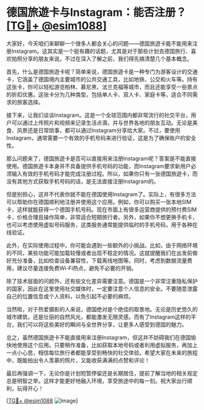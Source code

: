# 德国旅遊卡与Instagram：能否注册？[[TG💪+ @esim1088](https://t.me/s/esim1088)]

大家好，今天咱们来聊聊一个很多人都会关心的问题——德国旅遊卡能不能用来注册Instagram。这其实是一个挺有趣的话题，尤其是对于那些计划去德国旅行、喜欢拍照分享的朋友来说。不过在深入了解之前，我们得先搞清楚几个基本概念。

首先，什么是德国旅遊卡呢？简单来说，德国旅遊卡是一种专门为游客设计的交通卡，它涵盖了德国境内主要城市的公共交通工具，比如地铁、公交和火车等。持有这张卡，你可以轻松游览柏林、慕尼黑、法兰克福等城市，而且还能享受一些景点的折扣优惠。这张卡分为几种类型，包括单人卡、双人卡、家庭卡等，适合不同需求的旅客选择。

接下来，让我们谈谈Instagram。这是一个全球范围内都非常流行的社交平台，用户可以通过上传照片和视频来记录生活点滴，并与世界各地的朋友互动。无论是美食、风景还是日常琐事，都可以通过Instagram分享给大家。不过，要使用Instagram，通常需要一个有效的手机号码来进行验证，这是为了确保账户的安全性。

那么问题来了，德国旅遊卡是否可以直接用来注册Instagram呢？答案是不能直接使用。德国旅遊卡本身并不具备提供手机号码的功能，而Instagram要求新用户必须输入有效的手机号码才能完成注册过程。所以，如果你只有一张德国旅遊卡，而没有其他方式获取手机号码的话，是无法直接注册Instagram的。

但是别担心，这并不代表你就不能在德国使用Instagram了。实际上，有很多方法可以帮助你在德国顺利地注册并使用这个应用。例如，你可以购买一张本地SIM卡，这样就能获得一个德国手机号码。现在市面上有很多运营商提供的预付费SIM卡，价格合理且操作简单，非常适合短期旅行者。另外，如果你不想更换手机卡，也可以考虑使用虚拟号码服务，这类服务通常能提供临时的手机号码，用于各种在线验证。

此外，在实际使用过程中，你可能会遇到一些额外的小挑战。比如，由于网络环境的不同，某些功能可能加载较慢或者出现不稳定的情况。这就提醒我们在出发前做好充分准备，比如检查设备兼容性，下载离线地图等。同时，考虑到数据流量费用，建议尽量连接免费Wi-Fi热点，避免不必要的开销。

除了技术层面的问题外，还有些文化差异需要注意。德国是一个非常注重隐私保护的国家，因此在这里使用社交媒体时，一定要注意个人信息的安全。不要随意泄露自己的位置信息或个人资料，以免引起不必要的麻烦。

当然啦，对于热爱摄影的人来说，德国绝对是个绝佳的取景地。无论是历史悠久的城市建筑，还是壮丽的自然风光，都能激发无限灵感。而有了Instagram这样的平台，我们可以将这些美好的瞬间与全世界分享，让更多人感受到德国的魅力。

总之，虽然德国旅遊卡不能直接用来注册Instagram，但这并不妨碍我们在德国愉快地使用这个应用。只要稍作准备，比如获取本地号码或者利用虚拟服务，再加上一点小心思，相信每位旅行者都能享受到畅快的社交体验。希望大家在未来的旅程中，既能拍出令人羡慕的照片，又能收获满满的点赞和评论！

最后再强调一下，无论你是计划短暂停留还是长期居住，提前了解当地的相关规定总是明智之举。这样才能更好地融入环境，享受旅途中的每一刻。祝大家出行顺利，玩得开心！

[[TG💪+ @esim1088](https://t.me/s/esim1088) ![Image](https://i.postimg.cc/4NQfJmqS/Snipaste-2025-05-13-00-14-12.png)]